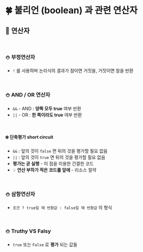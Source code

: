 # 🍀 불리언 (boolean) 과 관련 연산자

## 🧸 연산자

<br>

### ⛄ 부정연산자

- `!` 를 사용하며 논리식의 결과가 참이면 거짓을, 거짓이면 참을 반환

<br>

### ⛄ AND / OR 연산자

- `&&` - AND : **양쪽 모두 true** 여부 반환
- `||` - OR : **한 쪽이라도 true** 여부 반환

<br>

#### ❄️ 단축평가 short circuit

- `&&` : 앞의 것이 `false` 면 뒤의 것을 평가할 필요 없음
- `||` : 앞의 것이 `true` 면 뒤의 것을 평가할 필요 없음
- **평가는 곧 실행** - 이 점을 이용한 간결한 코드
- 💡 **연산 부하가 적은 코드를 앞에** - 리소스 절약

<br>

### ⛄ 삼항연산자

- `조건 ? true일 때 반환값 : false일 때 반환값` 의 형식

<br>

### ⛄ **Truthy** VS **Falsy**

- `true` 또는 `False` 로 **평가** 되는 값들
